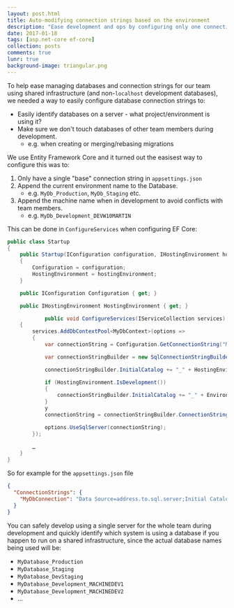 ```yaml
---
layout: post.html
title: Auto-modifying connection strings based on the environment
description: "Ease development and ops by configuring only one connection string and use code to modify it based on the current environment."
date: 2017-01-18
tags: [asp.net-core ef-core]
collection: posts
comments: true
lunr: true
background-image: triangular.png
---
```


To help ease managing databases and connection strings for our team using shared infrastructure (and non-`localhost` development databases), we needed a way to easily configure database connection strings to:

* Easily identify databases on a server - what project/environment is using it?
* Make sure we don't touch databases of other team members during development.
   * e.g. when creating or merging/rebasing migrations

We use Entity Framework Core and it turned out the easisest way to configure this was to:

1. Only have a single "base" connection string in `appsettings.json`
2. Append the current environment name to the Database.
   * e.g. `MyDb_Production`, `MyDb_Staging` etc.
3. Append the machine name when in development to avoid conflicts with team members.
   * e.g. `MyDb_Development_DEVW10MARTIN`

This can be done in `ConfigureServices` when configuring EF Core:

```csharp
public class Startup
{
    public Startup(IConfiguration configuration, IHostingEnvironment hostingEnvironment)
    {
        Configuration = configuration;
        HostingEnvironment = hostingEnvironment;
    }

    public IConfiguration Configuration { get; }

    public IHostingEnvironment HostingEnvironment { get; }

            public void ConfigureServices(IServiceCollection services)
    {
        services.AddDbContextPool<MyDbContext>(options =>
        {
            var connectionString = Configuration.GetConnectionString("MyDbConnection");

            var connectionStringBuilder = new SqlConnectionStringBuilder(connectionString);

            connectionStringBuilder.InitialCatalog += "_" + HostingEnvironment.EnvironmentName;

            if (HostingEnvironment.IsDevelopment())
            {
                connectionStringBuilder.InitialCatalog += "_" + Environment.MachineName;
            }
            y
            connectionString = connectionStringBuilder.ConnectionString;

            options.UseSqlServer(connectionString);
        });
        
        …
    }
}
```

So for example for the `appsettings.json` file

```json
{
  "ConnectionStrings": {
    "MyDbConnection": "Data Source=address.to.sql.server;Initial Catalog=MyDatabase;User Id=someuser;Password=somepassword;"
  }
}
```

You can safely develop using a single server for the whole team during development and quickly identify which system is using a database if you happen to run on a shared infrastructure, since the actual database names being used will be:

* `MyDatabase_Production`
* `MyDatabase_Staging`
* `MyDatabase_DevStaging`
* `MyDatabase_Development_MACHINEDEV1`
* `MyDatabase_Development_MACHINEDEV2`
* …